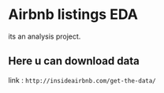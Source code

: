 # Airbnb listings EDA
its an analysis project.
## Here u can download data 
link : `http://insideairbnb.com/get-the-data/`
